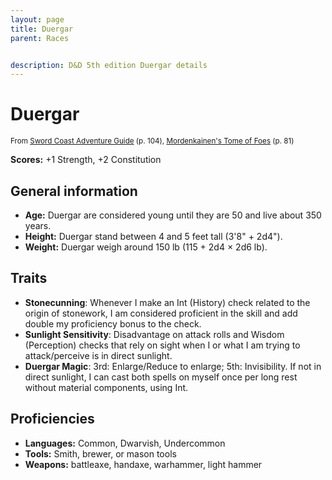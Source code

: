 ```yaml
---
layout: page
title: Duergar
parent: Races


description: D&D 5th edition Duergar details
---
```


# Duergar

<small>From <a target="_blank" href="https://dnd.wizards.com/products/tabletop-games/rpg-products/sc-adventurers-guide">Sword Coast Adventure Guide</a> (p. 104), <a target="_blank" href="https://dnd.wizards.com/products/tabletop-games/rpg-products/mordenkainens-tome-foes">Mordenkainen's Tome of Foes</a> (p. 81)</small>

**Scores:** +1 Strength, +2 Constitution

## General information

- **Age:** Duergar are considered young until they are 50 and live about 350 years.
- **Height:** Duergar stand between 4 and 5 feet tall (3'8" + 2d4").
- **Weight:** Duergar weigh around 150 lb (115 + 2d4 × 2d6 lb).

## Traits

- **Stonecunning**: Whenever I make an Int (History) check related to the origin of stonework, I am considered proficient in the skill and add double my proficiency bonus to the check.
- **Sunlight Sensitivity**: Disadvantage on attack rolls and Wisdom (Perception) checks that rely on sight when I or what I am trying to attack/perceive is in direct sunlight.
- **Duergar Magic**: 3rd: Enlarge/Reduce to enlarge; 5th: Invisibility. If not in direct sunlight, I can cast both spells on myself once per long rest without material components, using Int.

## Proficiencies

- **Languages:** Common, Dwarvish, Undercommon
- **Tools:** Smith, brewer, or mason tools
- **Weapons:** battleaxe, handaxe, warhammer, light hammer